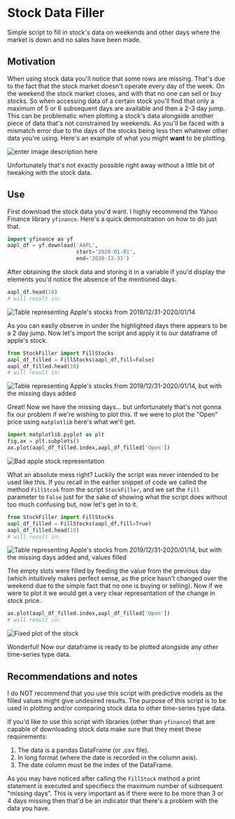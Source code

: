 



# Stock Data Filler
Simple script to fill in stock's data on weekends and other days where the market is down and no sales have been made.
## Motivation
When using stock data you'll notice that some rows are missing. That's due to the fact that the stock market doesn't operate every day of the week. On the weekend the stock market closes, and with that no one can sell or buy stocks. So when accessing data of a certain stock you'll find that only a maximum of 5 or 6 subsequent days are available and then a 2-3 day jump.
This can be problematic when plotting a stock's data alongside another piece of data that's not constrained by weekends.
As you'll be faced with a mismatch error due to the days of the stocks being less then whatever other data you're using.
Here's an example of what you might **want** to be plotting.

![enter image description here](https://i.imgur.com/ArYj8WP.png)

Unfortunately that's not exactly possible right away without a little bit of tweaking with the stock data.
## Use
First download the stock data you'd want. I highly recommend the Yahoo Finance library `yfinance`. 
Here's a quick demonstration on how to do just that.
```python 
import yfinance as yf
aapl_df = yf.download('AAPL', 
                      start='2020-01-01', 
                      end='2020-12-31')
```
After obtaining the stock data and storing it in a variable if you'd display the elements you'd notice the absence of the mentioned days.
```python 
aapl_df.head(10)
# will result in:
```

![Table representing Apple's stocks from 2019/12/31-2020/01/14](https://i.imgur.com/jzQImtS.jpg)

As you can easily observe in under the highlighted days there appears to be a 2 day jump.
Now let's import the script and apply it to our dataframe of apple's stock.
```python 
from StockFiller import FillStocks
aapl_df_filled = FillStocks(aapl_df,fill=False)
aapl_df_filled.head(10)
# will result in:
```
![Table representing Apple's stocks from 2019/12/31-2020/01/14, but with the missing days added](https://i.imgur.com/oXEmRN4.jpg)

Great! Now we have the missing days... but unfortunately that's not gonna fix our problem if we're wishing to plot this. If we were to plot the "Open" price using `matplotlib` here's what we'll get.
```python
import matplotlib.pyplot as plt
fig,ax = plt.subplots()
ax.plot(aapl_df_filled.index,aapl_df_filled['Open'])
```
![Bad apple stock representation](https://i.imgur.com/SYK1kLt.png)

What an absolute mess right? Luckily the script was never intended to be used like this. If you recall in the earlier snippet of code we called the method `FillStcok` from the script `StockFiller`, and we set the `fill` parameter to `False` just for the sake of showing what the script does without too much confusing but, now let's get in to it.
```python
from StockFiller import FillStocks
aapl_df_filled = FillStocks(aapl_df,fill=True)
aapl_df_filled.head(10)
# will result in:
```
![Table representing Apple's stocks from 2019/12/31-2020/01/14, but with the missing days added and, values filled](https://i.imgur.com/JkB8iSI.jpg)

The empty slots were filled by feeding the value from the previous day (which intuitively makes perfect sense, as the price hasn't changed over the weekend due to the simple fact that no one is buying or selling).
Now if we were to plot it we would get a very clear representation of the change in stock price.
```python
ax.plot(aapl_df_filled.index,aapl_df_filled['Open'])
# will result in:
```
![Fixed plot of the stock](https://i.imgur.com/EGsOl4w.jpg)

Wonderful! Now our dataframe is ready to be plotted alongside any other time-series type data.



## Recommendations and notes
I do NOT recommend that you use this script with predictive models as the filled values might give undesired results. The purpose of this script is to be used in plotting and/or comparing stock data to other time-series type data.

If you'd like to use this script with libraries (other than `yfinance`) that are capable of downloading stock data make sure that they meet these requirements:

 1. The data is a pandas DataFrame (or .csv file).
 2. In long format (where the date is recorded in the column axis).
 3. The date column must be the index of the DataFrame.

As you may have noticed after calling the `FillStock` method a print statement is executed and specifiecs the maximum number of subsequent "missing days". This is very important as if there were to be more than 3 or 4 days missing then that'd be an indicator that there's a problem with the data you have.
